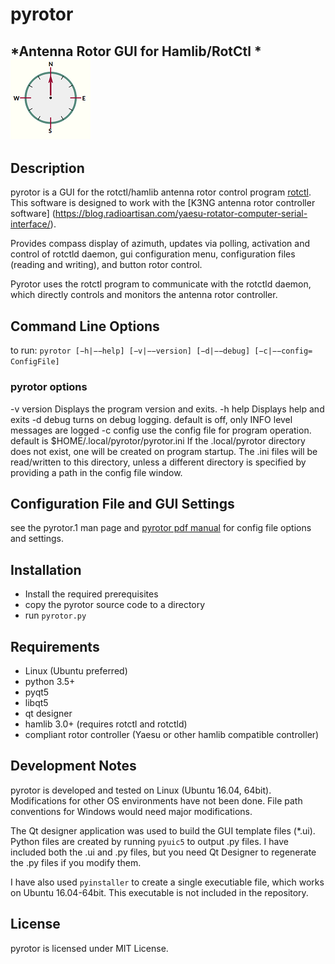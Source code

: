 # pyrotor
*Antenna Rotor GUI for Hamlib/RotCtl *
<img src="./icon/pyrotor-icon-128.png" height="128">
---
## Description
pyrotor is a GUI for the rotctl/hamlib antenna rotor control program [rotctl](http://hamlib.sourceforge.net/manuals/hamlib.html#rotctl). 
This software is designed to work with the  [K3NG antenna rotor controller software] (https://blog.radioartisan.com/yaesu-rotator-computer-serial-interface/). 

Provides compass display of azimuth, updates via polling, activation and control of rotctld daemon, gui
configuration menu, configuration files (reading and writing), and button rotor control.

Pyrotor uses the rotctl program to communicate with the rotctld daemon, which directly controls and monitors the antenna rotor controller.  


## Command Line Options

to run: `pyrotor [−h|−−help] [−v|−−version] [−d|−−debug] [−c|−−config= ConfigFile]`
### pyrotor options
 -v version  Displays the program version and exits.
 -h help Displays help and exits
 -d debug turns on debug logging. default is off, only INFO level messages are logged
 -c config use the config file for program operation. default is $HOME/.local/pyrotor/pyrotor.ini If the
.local/pyrotor directory does not exist, one will be created on program startup. The .ini files will
be read/written to this directory, unless a different directory is specified by providing a path in the
config file window.

## Configuration File and GUI Settings

see the pyrotor.1 man page and  [pyrotor pdf manual](/doc/pyrotor.pdf) for config file options and settings. 

## Installation

+ Install the required prerequisites
+ copy the pyrotor source code to a directory 
+ run `pyrotor.py`


## Requirements
+ Linux (Ubuntu preferred)
+ python 3.5+
+ pyqt5 
+ libqt5
+ qt designer 
+ hamlib 3.0+ (requires rotctl and rotctld)
+ compliant rotor controller (Yaesu or other hamlib compatible controller)

## Development Notes
pyrotor is developed and tested  on Linux (Ubuntu 16.04, 64bit).  Modifications for other OS environments have not been done. File path conventions for Windows would need major modifications.

The Qt designer application was used to build the GUI template files (\*.ui).  Python files are created by running `pyuic5` to output .py files.  I have included both the .ui and .py files, but you need Qt Designer to regenerate the .py files if you modify them. 

I have also used `pyinstaller` to create a single executiable file, which works on Ubuntu 16.04-64bit. This executable is not included in the repository. 

## License
pyrotor is licensed under MIT License.
